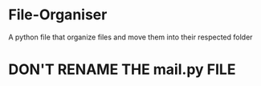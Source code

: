 # File-Organiser
A python file that organize files and move them into their respected folder

# DON'T RENAME THE mail.py FILE
